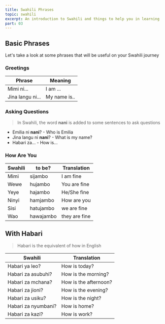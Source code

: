 ```yaml
---
title: Swahili Phrases
topic: swahili
excerpt: An introduction to Swahili and things to help you in learning it.
part: 03
---
```


## Basic Phrases

Let's take a look at some phrases that will be useful on your Swahili journey

### Greetings

| Phrase           | Meaning      |
| ---------------- | ------------ |
| Mimi ni...       | I am ...     |
| Jina langu ni... | My name is.. |

### Asking Questions

> In Swahili, the word **nani** is added to some sentences to ask questions

- Emilia ni **nani**? - Who is Emilia
- Jina langu ni **nani**? - What is my name?
- Habari za... - How is...

### How Are You

| Swahili | to be?    | Translation   |
| ------- | --------- | ------------- |
| Mimi    | sijambo   | I am fine     |
| Wewe    | hujambo   | You are fine  |
| Yeye    | hajambo   | He/She fine   |
| Ninyi   | hamjambo  | How are you   |
| Sisi    | hatujambo | we are fine   |
| Wao     | hawajambo | they are fine |

## With Habari

> Habari is the equivalent of how in English

| Swahili             | Translation           |
| ------------------- | --------------------- |
| Habari ya leo?      | How is today?         |
| Habari za asubuhi?  | How is the morning?   |
| Habari za mchana?   | How is the afternoon? |
| Habari za jioni?    | How is the evening?   |
| Habari za usiku?    | How is the night?     |
| Habari za nyumbani? | How is home?          |
| Habari za kazi?     | How is work?          |
